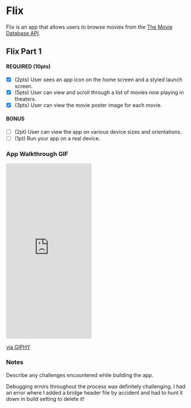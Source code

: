 # Flix

Flix is an app that allows users to browse movies from the [The Movie Database API](http://docs.themoviedb.apiary.io/#).

## Flix Part 1

#### REQUIRED (10pts)
- [x] (2pts) User sees an app icon on the home screen and a styled launch screen.
- [x] (5pts) User can view and scroll through a list of movies now playing in theaters.
- [x] (3pts) User can view the movie poster image for each movie.

#### BONUS
- [ ] (2pt) User can view the app on various device sizes and orientations.
- [ ] (1pt) Run your app on a real device.

### App Walkthrough GIF

<iframe src="https://giphy.com/embed/mXhFjqIYOrztYkb0b7" width="234" height="480" frameBorder="0" class="giphy-embed" allowFullScreen></iframe><p><a href="https://giphy.com/gifs/mXhFjqIYOrztYkb0b7">via GIPHY</a></p>


### Notes
Describe any challenges encountered while building the app.

Debugging errors throughout the process was definitely challenging. I had an error where I added a bridge header file by accident and had to hunt it down in build setting to delete it! 
